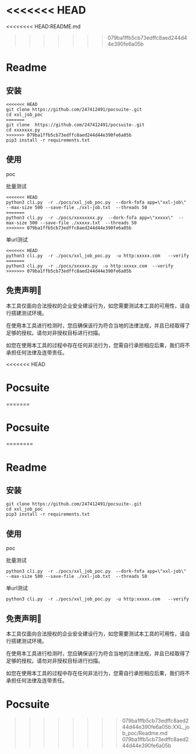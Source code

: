 <<<<<<< HEAD
=======
<<<<<<<< HEAD:README.md
>>>>>>> 079ba1ffb5cb73edffc8aed244d44e390fe6a05b
# Readme

## 安装

```
<<<<<<< HEAD
git clone https://github.com/247412491/pocsuite-.git
cd xxl_job_poc
=======
git clone  https://github.com/247412491/pocsuite-.git
cd xxxxxxx.py
>>>>>>> 079ba1ffb5cb73edffc8aed244d44e390fe6a05b
pip3 install -r requirements.txt
```

## 使用

poc

批量测试

```
<<<<<<< HEAD
python3 cli.py  -r ./pocs/xxl_job_poc.py  --dork-fofa app=\"xxl-job\"  --max-size 500 --save-file ./xxl-job.txt  --threads 50
=======
python3 cli.py  -r ./pocs/xxxxxxxx.py  --dork-fofa app=\"xxxxx\"  --max-size 500 --save-file ./xxxxx.txt  --threads 50
>>>>>>> 079ba1ffb5cb73edffc8aed244d44e390fe6a05b
```

单url测试

```
<<<<<<< HEAD
python3 cli.py  -r ./pocs/xxl_job_poc.py  -u http:xxxxx.com   --verify
=======
python3 cli.py  -r ./pocs/xxxxxx.py  -u http:xxxxx.com  --verify
>>>>>>> 079ba1ffb5cb73edffc8aed244d44e390fe6a05b
```



## 免责声明🧐

本工具仅面向合法授权的企业安全建设行为，如您需要测试本工具的可用性，请自行搭建测试环境。

在使用本工具进行检测时，您应确保该行为符合当地的法律法规，并且已经取得了足够的授权。请勿对非授权目标进行扫描。

如您在使用本工具的过程中存在任何非法行为，您需自行承担相应后果，我们将不承担任何法律及连带责任。

<<<<<<< HEAD
# Pocsuite
=======
# Pocsuite
========
# Readme

## 安装

```
git clone https://github.com/247412491/pocsuite-.git
cd xxl_job_poc
pip3 install -r requirements.txt
```

## 使用

poc

批量测试

```
python3 cli.py  -r ./pocs/xxl_job_poc.py  --dork-fofa app=\"xxl-job\"  --max-size 500 --save-file ./xxl-job.txt  --threads 50
```

单url测试

```
python3 cli.py  -r ./pocs/xxl_job_poc.py  -u http:xxxxx.com   --verify
```



## 免责声明🧐

本工具仅面向合法授权的企业安全建设行为，如您需要测试本工具的可用性，请自行搭建测试环境。

在使用本工具进行检测时，您应确保该行为符合当地的法律法规，并且已经取得了足够的授权。请勿对非授权目标进行扫描。

如您在使用本工具的过程中存在任何非法行为，您需自行承担相应后果，我们将不承担任何法律及连带责任。

# Pocsuite
>>>>>>>> 079ba1ffb5cb73edffc8aed244d44e390fe6a05b:XXL_job_poc/Readme.md
>>>>>>> 079ba1ffb5cb73edffc8aed244d44e390fe6a05b
